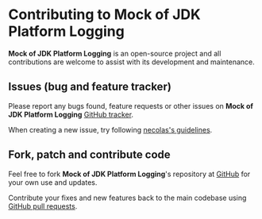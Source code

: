 # Contributing to Mock of JDK Platform Logging

**Mock of JDK Platform Logging** is an open-source project and all contributions
are welcome to assist with its development and maintenance.

## Issues (bug and feature tracker)

Please report any bugs found, feature requests or other issues on
**Mock of JDK Platform Logging** [GitHub tracker][github-issues].

When creating a new issue,
try following [necolas's guidelines][issue-guidelines].

## Fork, patch and contribute code

Feel free to fork **Mock of JDK Platform Logging**'s repository
at [GitHub][github-project] for your own use and updates.

Contribute your fixes and new features back to the main codebase using
[GitHub pull requests][github-pull-requests].

[github-issues]: https://github.com/vitalijr2/mock-jdk-platform-logging/issues
[issue-guidelines]: http://github.com/necolas/issue-guidelines/#readme
[github-project]: https://github.com/vitalijr2/mock-jdk-platform-logging
[github-pull-requests]: https://docs.github.com/en/pull-requests/collaborating-with-pull-requests/proposing-changes-to-your-work-with-pull-requests/creating-a-pull-request
